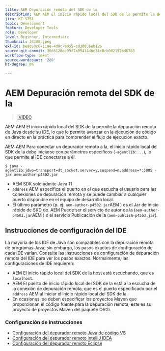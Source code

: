 ```yaml
---
title: AEM Depuración remota del SDK de la
description: AEM AEM El inicio rápido local del SDK de la permite la depuración remota de Java desde su IDE, lo que le permite avanzar en la ejecución de código en directo en la práctica para comprender el flujo de ejecución exacto.
jira: KT-5251
topic: Development
feature: Developer Tools
role: Developer
level: Beginner, Intermediate
thumbnail: 34338.jpeg
exl-id: beac60c6-11ae-4d0c-a055-cd3d05aeb126
source-git-commit: 30d6120ec99f7a95414dbc31c0cb002152bd6763
workflow-type: tm+mt
source-wordcount: '280'
ht-degree: 0%

---
```


# AEM Depuración remota del SDK de la

>[!VIDEO](https://video.tv.adobe.com/v/34338?quality=12&learn=on)

AEM AEM El inicio rápido local del SDK de la permite la depuración remota de Java desde su IDE, lo que le permite avanzar en la ejecución de código en directo en la práctica para comprender el flujo de ejecución exacto.

AEM AEM Para conectar un depurador remoto a la, el inicio rápido local del SDK de la debe iniciarse con parámetros específicos (`-agentlib:...`), lo que permite al IDE conectarse a él.

```
$ java -agentlib:jdwp=transport=dt_socket,server=y,suspend=n,address=*:5005 -jar aem-author-p4502.jar   
```

+ AEM SDK solo admite Java 11
+ `address` AEM especifica el puerto en el que escucha el usuario para las conexiones de depuración remota y se puede cambiar a cualquier puerto disponible en el equipo de desarrollo local.
+ El último parámetro (p. ej. `aem-author-p4502.jar`AEM ) es el Jar de inicio rápido de SKD de. AEM Puede ser el servicio de autor de la (`aem-author-p4502.jar`AEM ) o el servicio Publicación de la (`aem-publish-p4503.jar`).


## Instrucciones de configuración del IDE

La mayoría de los IDE de Java son compatibles con la depuración remota de programas Java; sin embargo, los pasos exactos de configuración de cada IDE varían. Consulte las instrucciones de configuración de depuración remota del IDE para ver los pasos exactos. Normalmente, las configuraciones de IDE requieren:

+ AEM El inicio rápido local del SDK de la host está escuchando, que es `localhost`.
+ AEM El puerto de inicio rápido local del SDK de la está a la escucha de la conexión de depuración remota, que es el puerto especificado por el `address` AEM al iniciar el inicio rápido local del SDK de la.
+ En ocasiones, se deben especificar los proyectos Maven que proporcionan el código fuente para la depuración remota; este es su proyecto de proyectos Maven del paquete OSGi.

### Configuración de instrucciones

+ [Configuración del depurador remoto Java de código VS](https://code.visualstudio.com/docs/java/java-debugging)
+ [Configuración del depurador remoto IntelliJ IDEA](https://www.jetbrains.com/help/idea/tutorial-remote-debug.html)
+ [Configuración del depurador remoto Eclipse](https://javapapers.com/core-java/java-remote-debug-with-eclipse/)
